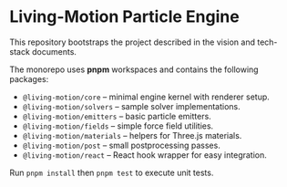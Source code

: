 # Living-Motion Particle Engine

This repository bootstraps the project described in the vision and tech-stack documents.

The monorepo uses **pnpm** workspaces and contains the following packages:

- `@living-motion/core` – minimal engine kernel with renderer setup.
- `@living-motion/solvers` – sample solver implementations.
- `@living-motion/emitters` – basic particle emitters.
- `@living-motion/fields` – simple force field utilities.
- `@living-motion/materials` – helpers for Three.js materials.
- `@living-motion/post` – small postprocessing passes.
- `@living-motion/react` – React hook wrapper for easy integration.

Run `pnpm install` then `pnpm test` to execute unit tests.
